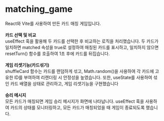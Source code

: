﻿# matching_game

 
React와 Vite를 사용하여 만든 카드 매칭 게임입니다.    
<br/>
**카드 선택 및 비교**   
useEffect 훅을 활용해 두 카드를 선택한 후 비교하는 로직을 처리했습니다.
두 카드가 일치하면 matched 속성을 true로 설정하여 매칭된 카드를 표시하고, 일치하지 않으면 resetTurn() 함수를 호출하여 1초 후에 카드를 뒤집습니다.
<br/><br/>
**게임 리셋기능(카드섞기)**   
shuffleCard 함수는 카드를 랜덤하게 섞고, Math.random()을 사용하여 각 카드에 고유한 ID를 부여하여 리렌더링 시 안정성을 높였습니다.
또한, useState를 사용하여 섞인 카드 배열을 상태로 관리하고, 게임 리셋기능을 구현했습니다
<br/><br/>
**승리 메시지**   
모든 카드가 매칭되면 게임 승리 메시지가 화면에 나타납니다. useEffect 훅을 사용하여 카드의 상태를 모니터링하고, 모든 카드가 매칭되었을 때 게임이 종료되도록 했습니다.

#
